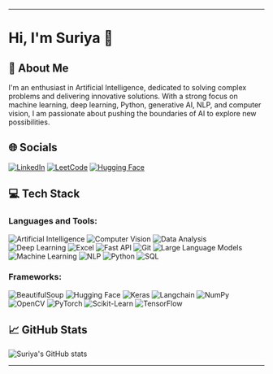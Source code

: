 <!--
**theSuriya/theSuriya** is a ✨ _special_ ✨ repository because its `README.md` (this file) appears on your GitHub profile.

Here are some ideas to get you started:

- 🔭 I’m currently working on ...
- 🌱 I’m currently learning ...
- 👯 I’m looking to collaborate on ...
- 🤔 I’m looking for help with ...
- 💬 Ask me about ...
- 📫 How to reach me: ...
- 😄 Pronouns: ...
- ⚡ Fun fact: ...
-->
---
# Hi, I'm Suriya 👋

## 🚀 About Me

I'm an enthusiast in Artificial Intelligence, dedicated to solving complex problems and delivering innovative solutions. With a strong focus on machine learning, deep learning, Python, generative AI, NLP, and computer vision, I am passionate about pushing the boundaries of AI to explore new possibilities.

## 🌐 Socials

[![LinkedIn](https://img.shields.io/badge/LinkedIn-0077B5?style=flat&logo=linkedin&logoColor=white)](https://www.linkedin.com/in/your-linkedin-username)
[![LeetCode](https://img.shields.io/badge/LeetCode-FFA116?style=flat&logo=leetcode&logoColor=black)](https://leetcode.com/your-leetcode-username)
[![Hugging Face](https://img.shields.io/badge/Hugging_Face-FFD000?style=flat&logo=huggingface&logoColor=black)](https://huggingface.co/your-huggingface-username)

## 💻 Tech Stack

### Languages and Tools:
![Artificial Intelligence](https://img.shields.io/badge/AI-02569B?style=flat&logo=artificial-intelligence&logoColor=white)
![Computer Vision](https://img.shields.io/badge/Computer_Vision-02569B?style=flat&logo=opencv&logoColor=white)
![Data Analysis](https://img.shields.io/badge/Data_Analysis-F37626.svg?&style=flat&logo=apache-spark&logoColor=white)
![Deep Learning](https://img.shields.io/badge/Deep_Learning-02569B?style=flat&logo=keras&logoColor=white)
![Excel](https://img.shields.io/badge/Excel-217346?style=flat&logo=microsoft-excel&logoColor=white)
![Fast API](https://img.shields.io/badge/FastAPI-009688?style=flat&logo=fastapi&logoColor=white)
![Git](https://img.shields.io/badge/Git-F05032?style=flat&logo=git&logoColor=white)
![Large Language Models](https://img.shields.io/badge/Large_Language_Models-000000?style=flat&logo=openai&logoColor=white)
![Machine Learning](https://img.shields.io/badge/Machine_Learning-0769AD?style=flat&logo=scikit-learn&logoColor=white)
![NLP](https://img.shields.io/badge/NLP-0769AD?style=flat&logo=nlp&logoColor=white)
![Python](https://img.shields.io/badge/Python-3776AB?style=flat&logo=python&logoColor=white)
![SQL](https://img.shields.io/badge/SQL-4479A1?style=flat&logo=mysql&logoColor=white)

### Frameworks:
![BeautifulSoup](https://img.shields.io/badge/BeautifulSoup-8DD6F9?style=flat&logo=python&logoColor=black)
![Hugging Face](https://img.shields.io/badge/Hugging_Face-FFD000?style=flat&logo=huggingface&logoColor=black)
![Keras](https://img.shields.io/badge/Keras-D00000?style=flat&logo=keras&logoColor=white)
![Langchain](https://img.shields.io/badge/Langchain-000000?style=flat&logo=langchain&logoColor=white)
![NumPy](https://img.shields.io/badge/NumPy-013243?style=flat&logo=numpy&logoColor=white)
![OpenCV](https://img.shields.io/badge/OpenCV-5C3EE8?style=flat&logo=opencv&logoColor=white)
![PyTorch](https://img.shields.io/badge/PyTorch-EE4C2C?style=flat&logo=pytorch&logoColor=white)
![Scikit-Learn](https://img.shields.io/badge/Scikit_Learn-F7931E?style=flat&logo=scikit-learn&logoColor=white)
![TensorFlow](https://img.shields.io/badge/TensorFlow-FF6F00?style=flat&logo=tensorflow&logoColor=white)

## 📈 GitHub Stats

![Suriya's GitHub stats](https://github-readme-stats.vercel.app/api?username=your-github-username&show_icons=true&theme=tokyonight)

---


